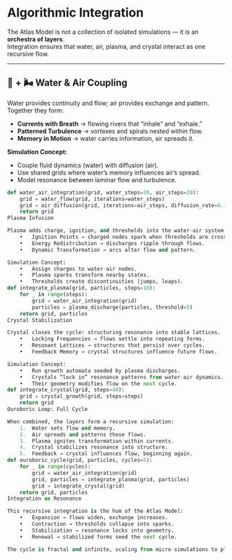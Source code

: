 # Algorithmic Integration

The Atlas Model is not a collection of isolated simulations — it is an **orchestra of layers**.  
Integration ensures that water, air, plasma, and crystal interact as one recursive flow.

---

## 🌊 + 🌬️ Water & Air Coupling

Water provides continuity and flow; air provides exchange and pattern. Together they form:

- **Currents with Breath** → flowing rivers that “inhale” and “exhale.”  
- **Patterned Turbulence** → vortexes and spirals nested within flow.  
- **Memory in Motion** → water carries information, air spreads it.

**Simulation Concept:**
- Couple fluid dynamics (water) with diffusion (air).
- Use shared grids where water’s memory influences air’s spread.
- Model resonance between laminar flow and turbulence.

```python
def water_air_integration(grid, water_steps=20, air_steps=20):
    grid = water_flow(grid, iterations=water_steps)
    grid = air_diffusion(grid, iterations=air_steps, diffusion_rate=0.1)
    return grid
Plasma Infusion

Plasma adds charge, ignition, and thresholds into the water-air system.
	•	Ignition Points → charged nodes spark when thresholds are crossed.
	•	Energy Redistribution → discharges ripple through flows.
	•	Dynamic Transformation → arcs alter flow and pattern.

Simulation Concept:
	•	Assign charges to water-air nodes.
	•	Plasma sparks transform nearby states.
	•	Thresholds create discontinuities (jumps, leaps).
def integrate_plasma(grid, particles, steps=10):
    for _ in range(steps):
        grid = water_air_integration(grid)
        particles = plasma_discharge(particles, threshold=5)
    return grid, particles
Crystal Stabilization

Crystal closes the cycle: structuring resonance into stable lattices.
	•	Locking Frequencies → flows settle into repeating forms.
	•	Resonant Lattices → structures that persist over cycles.
	•	Feedback Memory → crystal structures influence future flows.

Simulation Concept:
	•	Run growth automata seeded by plasma discharges.
	•	Crystals “lock in” resonance patterns from water-air dynamics.
	•	Their geometry modifies flow on the next cycle.
def integrate_crystal(grid, steps=40):
    grid = crystal_growth(grid, steps=steps)
    return grid
Ouroboric Loop: Full Cycle

When combined, the layers form a recursive simulation:
	1.	Water sets flow and memory.
	2.	Air spreads and patterns those flows.
	3.	Plasma ignites transformation within currents.
	4.	Crystal stabilizes resonance into structure.
	5.	Feedback → crystal influences flow, beginning again.
def ouroboric_cycle(grid, particles, cycles=5):
    for _ in range(cycles):
        grid = water_air_integration(grid)
        grid, particles = integrate_plasma(grid, particles)
        grid = integrate_crystal(grid)
    return grid, particles
Integration as Resonance

This recursive integration is the hum of the Atlas Model:
	•	Expansion → flows widen, exchange increases.
	•	Contraction → thresholds collapse into sparks.
	•	Stabilization → resonance locks into geometry.
	•	Renewal → stabilized forms seed the next cycle.

The cycle is fractal and infinite, scaling from micro-simulations to planetary coherence.
